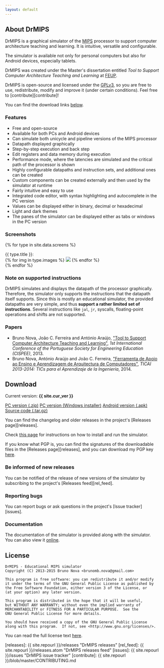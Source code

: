 ```yaml
---
layout: default
---
```


## About DrMIPS

DrMIPS is a graphical simulator of the [MIPS][MIPS] processor to support computer 
architecture teaching and learning. It is intuitive, versatile and configurable.

The simulator is available not only for personal computers but also for Android 
devices, especially tablets.

DrMIPS was created under the Master's dissertation entitled 
*Tool to Support Computer Architecture Teaching and Learning* at 
[FEUP][FEUP].

DrMIPS is open-source and licensed under the [GPLv3][gpl3], so you are free to 
use, redistribute, modify and improve it (under certain conditions). Feel free
to [contribute][contribute]!

You can find the download links [below](#download).


### Features

*   Free and open-source
*   Available for both PCs and Android devices
*   Can simulate both unicycle and pipeline versions of the MIPS processor
*   Datapath displayed graphically
*   Step-by-step execution and back step
*   Edit registers and data memory during execution
*   Performance mode, where the latencies are simulated and the critical path of
    the processor is shown
*   Highly configurable datapaths and instruction sets, and additional ones can
    be created
*   Custom components can be created externally and then used by the simulator
    at runtime
*   Fairly intuitive and easy to use
*   Integrated code editor, with syntax highlighting and autocomplete in the PC
    version
*   Values can be displayed either in binary, decimal or hexadecimal
*   Light and dark themes
*   The panes of the simulator can be displayed either as tabs or windows in the
    PC version


### Screenshots

{% for type in site.data.screens %}
  <div id="{{ type.id }}">
    {{ type.title }}:<br />
    {% for img in type.images %}
      <a href="images/screens/{{ img.file }}" title="{{ img.desc }}"><img src="images/thumbs/{{ img.file }}" /></a>
    {% endfor %}
  </div>
{% endfor %}


### Note on supported instructions

DrMIPS simulates and displays the datapath of the processor graphically.
Therefore, the simulator only supports the instructions that the datapath itself
supports.
Since this is mostly an educational simulator, the provided datapaths are very
simple, and thus **support a rather limited set of instructions**.
Several instructions like `jal`, `jr`, syscalls, floating-point operations
and shifts are not supported.


### Papers

*   Bruno Nova, João C. Ferreira and António Araújo,
    ["Tool to Support Computer Architecture Teaching and Learning"][paper_cispee], 
    *1st International Conference of the Portuguese Society for Engineering Education (CISPEE)*, 
    2013.
*   Bruno Nova, António Araújo and João C. Ferreira,
    ["Ferramenta de Apoio ao Ensino e Aprendizagem de Arquitectura de Computadores"][paper_ticai],
    *TICAI 2013-2014: TICs para el Aprendizaje de la Ingeniería*,
    2014.


## Download

Current version: **{{ site.cur_ver }}**

<div id="download_buttons">
  <a id="download_pc" href="{{ site.repourl }}/releases/download/{{ site.cur_ver }}/DrMIPS_{{ site.cur_ver }}.zip">PC version (.zip)</a>
  <a id="download_pc_setup" href="{{ site.repourl }}/releases/download/{{ site.cur_ver }}/DrMIPS_{{ site.cur_ver }}_setup.exe">PC version (Windows installer)</a>
  <a id="download_android" href="{{ site.repourl }}/releases/download/{{ site.cur_ver }}/DrMIPS_{{ site.cur_ver }}.apk">Android version (.apk)</a>
  <a id="download_source" href="{{ site.repourl }}/releases/download/{{ site.cur_ver }}/DrMIPS_{{ site.cur_ver }}.tar.gz">Source code (.tar.gz)</a>
</div>

You can find the changelog and older releases in the project's
[Releases page][releases].

Check [this page][install] for instructions on how to install and run the
simulator.

If you know what PGP is, you can find the signatures of the downloadable files
in the [Releases page][releases], and you can download my PGP key [here][pgp].


### Be informed of new releases

You can be notified of the release of new versions of the simulator by
subscribing to the project's [Releases feed][rel_feed].


### Reporting bugs

You can report bugs or ask questions in the project's [Issue tracker][issues].


### Documentation

The documentation of the simulator is provided along with the simulator.
You can also view it [online][documentation].


## License

    DrMIPS - Educational MIPS simulator
    Copyright (C) 2013-2015 Bruno Nova <brunomb.nova@gmail.com>

    This program is free software: you can redistribute it and/or modify
    it under the terms of the GNU General Public License as published by
    the Free Software Foundation, either version 3 of the License, or
    (at your option) any later version.

    This program is distributed in the hope that it will be useful,
    but WITHOUT ANY WARRANTY; without even the implied warranty of
    MERCHANTABILITY or FITNESS FOR A PARTICULAR PURPOSE.  See the
    GNU General Public License for more details.

    You should have received a copy of the GNU General Public License
    along with this program.  If not, see <http://www.gnu.org/licenses/>.

You can read the full license text [here][gpl3].



[paper_cispee]: papers/cispee13_24.pdf "Paper: Tool to Support Computer Architecture Teaching and Learning"
[paper_ticai]: papers/ticai13-14_cap2.pdf "Paper: Ferramenta de Apoio ao Ensino e Aprendizagem de Arquitectura de Computadores"
[pgp]: brunonova.asc "Bruno Nova's PGP key"
[install]: install/ "Installation instructions"
[releases]: {{ site.repourl }}/releases "DrMIPS releases"
[rel_feed]: {{ site.repourl }}/releases.atom "DrMIPS releases feed"
[issues]: {{ site.repourl }}/issues "DrMIPS issue tracker"
[contribute]: {{ site.repourl }}/blob/master/CONTRIBUTING.md

[FEUP]: http://www.fe.up.pt/ "Faculdade de Engenharia da Universidade do Porto"
[MIPS]: http://en.wikipedia.org/wiki/MIPS_architecture "MIPS architecture - Wikipedia"
[gpl3]: http://www.gnu.org/licenses/gpl-3.0.html "GNU General Public License v3"
[documentation]: https://cdn.rawgit.com/brunonova/drmips/v2.0.3/doc/manuals/index.html "DrMIPS - Documentation"
